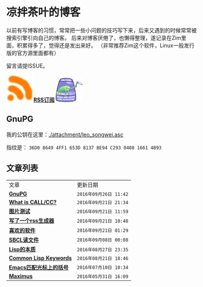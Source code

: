 凉拌茶叶的博客
==============

以前有写博客的习惯，常常把一些小问题的技巧写下来，后来又遇到的时候常常被搜索引擎引向自己的博客。
后来对博客厌倦了，也懒得整理，遂记录在Zim里面，积累得多了，觉得还是发出来好。
（非常推荐Zim这个软件，Linux一般发行版的官方源里面都有）

留言请提ISSUE。

<a href="https://github.com/leosongwei/blog/raw/master/rss.xml"><img src="./attachment/rss.jpg" alt="[RSS]" width="72"/>**RSS订阅**</a>
<img src="./attachment/lisplogo_fancy_256.png" alt="(made-with-lisp)" width="72"/>

## GnuPG
我的公钥在这里：[./attachment/leo_songwei.asc](https://raw.githubusercontent.com/leosongwei/blog/master/attachment/leo_songwei.asc)

指纹是：
`36D0 8649 4FF1 653D 8137 BE94 C293 0408 1661 4B93`

文章列表
--------

<table><tbody>
<tr><td>文章</td><td>更新日期</td></tr>
<tr><td>
<a href="./07_gpg.md">
<b>GnuPG</b>
</a></td>
<td><code>2016年09月26日 11:42</code></td>
</tr>
<tr><td>
<a href="./00_what_is_call_cc.md">
<b>What is CALL/CC?</b>
</a></td>
<td><code>2016年09月21日 21:34</code></td>
</tr>
<tr><td>
<a href="./图片测试.md">
<b>图片测试</b>
</a></td>
<td><code>2016年09月21日 11:59</code></td>
</tr>
<tr><td>
<a href="./08_rss.md">
<b>写了一个rss生成器</b>
</a></td>
<td><code>2016年09月21日 10:48</code></td>
</tr>
<tr><td>
<a href="./02_favorite_software.md">
<b>喜欢的软件</b>
</a></td>
<td><code>2016年09月21日 01:29</code></td>
</tr>
<tr><td>
<a href="./06_sbcl_reading_file.md">
<b>SBCL读文件</b>
</a></td>
<td><code>2016年09月08日 00:08</code></td>
</tr>
<tr><td>
<a href="./05_essence_of_lisp.md">
<b>Lisp的本质</b>
</a></td>
<td><code>2016年08月27日 23:35</code></td>
</tr>
<tr><td>
<a href="./04_common_lisp_keywords.md">
<b>Common Lisp Keywords</b>
</a></td>
<td><code>2016年08月21日 18:46</code></td>
</tr>
<tr><td>
<a href="./03_emacs_matching_parens_ON_cursor.md">
<b>Emacs匹配光标上的括号</b>
</a></td>
<td><code>2016年07月10日 10:34</code></td>
</tr>
<tr><td>
<a href="./01_maximus.md">
<b>Maximus</b>
</a></td>
<td><code>2016年05月31日 16:09</code></td>
</tr>
</tbody></table>